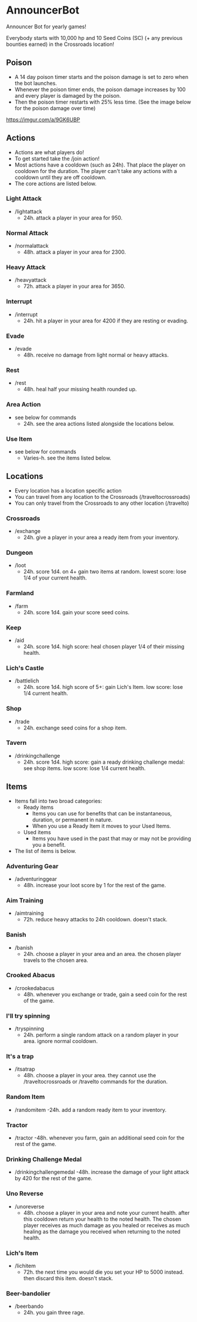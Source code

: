 # AnnouncerBot
Announcer Bot for yearly games!

Everybody starts with 10,000 hp and 10 Seed Coins (SC) (+ any previous bounties earned) in the Crossroads location!

## Poison
- A 14 day poison timer starts and the poison damage is set to zero when the bot launches.
- Whenever the poison timer ends, the poison damage increases by 100 and every player is damaged by the poison.
- Then the poison timer restarts with 25% less time. (See the image below for the poison damage over time)

https://imgur.com/a/9GK6UBP

## Actions
- Actions are what players do!
- To get started take the /join action!
- Most actions have a cooldown (such as 24h). That place the player on cooldown for the duration. The player can't take any actions with a cooldown until they are off cooldown.
- The core actions are listed below.
### Light Attack
  - /lightattack
    - 24h. attack a player in your area for 950.
### Normal Attack
  - /normalattack
    - 48h. attack a player in your area for 2300.
### Heavy Attack
  - /heavyattack
    - 72h. attack a player in your area for 3650.
### Interrupt
  - /interrupt
    - 24h. hit a player in your area for 4200 if they are resting or evading.
### Evade
  - /evade
    - 48h. receive no damage from light normal or heavy attacks.
### Rest
  - /rest
    - 48h. heal half your missing health rounded up.
### Area Action
  - see below for commands
    - 24h. see the area actions listed alongside the locations below.
### Use Item
  - see below for commands
    - Varies-h. see the items listed below.  

## Locations
- Every location has a location specific action
- You can travel from any location to the Crossroads (/traveltocrossroads)
- You can only travel from the Crossroads to any other location (/travelto)

### Crossroads
- /exchange
  - 24h. give a player in your area a ready item from your inventory.

### Dungeon
  - /loot
    - 24h. score 1d4. on 4+ gain two items at random. lowest score: lose 1/4 of your current health.

### Farmland
  - /farm
    - 24h. score 1d4. gain your score seed coins.

### Keep
  - /aid
    - 24h. score 1d4. high score: heal chosen player 1/4 of their missing health.

### Lich's Castle
  - /battlelich
    - 24h. score 1d4. high score of 5+: gain Lich's Item. low score: lose 1/4 current health.

### Shop
  - /trade
    - 24h. exchange seed coins for a shop item.

### Tavern
  - /drinkingchallenge
    - 24h. score 1d4. high score: gain a ready drinking challenge medal: see shop items. low score: lose 1/4 current health.

## Items
- Items fall into two broad categories:
  - Ready items
    - Items you can use for benefits that can be instantaneous, duration, or permanent in nature.
    - When you use a Ready Item it moves to your Used Items.
  - Used items
    - Items you have used in the past that may or may not be providing you a benefit.
- The list of items is below.

### Adventuring Gear
  - /adventuringgear
    - 48h. increase your loot score by 1 for the rest of the game.

### Aim Training
  - /aimtraining
    - 72h. reduce heavy attacks to 24h cooldown. doesn't stack.

### Banish
  - /banish
    - 24h. choose a player in your area and an area. the chosen player travels to the chosen area.

### Crooked Abacus
  - /crookedabacus
    - 48h. whenever you exchange or trade, gain a seed coin for the rest of the game.

### I'll try spinning
  - /tryspinning
    - 24h. perform a single random attack on a random player in your area. ignore normal cooldown.

### It's a trap
  - /itsatrap
    - 48h. choose a player in your area. they cannot use the /traveltocrossroads or /travelto commands for the duration.

### Random Item
  - /randomitem
    -24h. add a random ready item to your inventory.

### Tractor
  - /tractor
    -48h. whenever you farm, gain an additional seed coin for the rest of the game.

### Drinking Challenge Medal
  - /drinkingchallengemedal
    -48h. increase the damage of your light attack by 420 for the rest of the game.

### Uno Reverse
  - /unoreverse
    - 48h. choose a player in your area and note your current health. after this cooldown return your health to the noted health. The chosen player receives as much damage as you healed or receives as much healing as the damage you received when returning to the noted health.

### Lich's Item
  - /lichitem
    - 72h. the next time you would die you set your HP to 5000 instead. then discard this item. doesn't stack.

### Beer-bandolier
  - /beerbando
    - 24h. you gain three rage.
